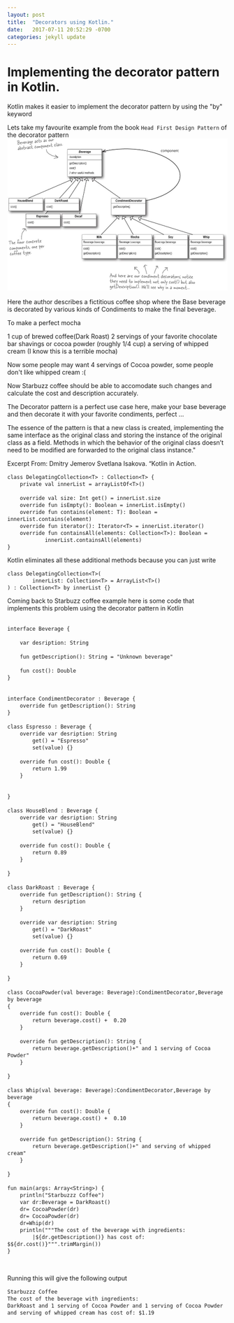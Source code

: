 ```yaml
---
layout: post
title:  "Decorators using Kotlin."
date:   2017-07-11 20:52:29 -0700
categories: jekyll update
---
```

# Implementing the decorator pattern in Kotlin.

Kotlin makes it easier to implement the decorator pattern by using the "by" keyword 

Lets take my favourite example from the book ``Head First Design Pattern`` of the decorator pattern
![starbuz coffee](/assets/decorator.png)

Here the author describes a fictitious coffee shop where the Base beverage is decorated by various kinds of
Condiments to make the final beverage.

To make a perfect mocha

1 cup of brewed coffee(Dark Roast)
2 servings of your favorite chocolate bar shavings or cocoa powder (roughly 1/4 cup)
a serving of whipped cream
(I know this is a terrible mocha)

Now some people may want 4 servings of Cocoa powder, some people don't like whipped cream :(

Now Starbuzz coffee should be able to accomodate such changes and calculate the cost and description 
accurately.

The Decorator pattern is a perfect use case here, make your base beverage and then decorate it with 
your favorite condiments, perfect ...



The essence of the pattern is that a new class is created, implementing the same interface as the original class
 and storing the instance of the original class as a field.
  Methods in which the behavior of the original class doesn’t need
   to be modified are forwarded to the original class instance."

Excerpt From: Dmitry Jemerov
Svetlana Isakova. “Kotlin in Action.

```
class DelegatingCollection<T> : Collection<T> {
    private val innerList = arrayListOf<T>()

    override val size: Int get() = innerList.size
    override fun isEmpty(): Boolean = innerList.isEmpty()
    override fun contains(element: T): Boolean = innerList.contains(element)
    override fun iterator(): Iterator<T> = innerList.iterator()
    override fun containsAll(elements: Collection<T>): Boolean =
            innerList.containsAll(elements)
}
```


Kotlin eliminates all these additional methods because you can just write

```
class DelegatingCollection<T>(
        innerList: Collection<T> = ArrayList<T>()
) : Collection<T> by innerList {}

```

Coming back to Starbuzz coffee example here is some code that implements this 
problem using the decorator pattern in Kotlin

```

interface Beverage {

    var desription: String

    fun getDescription(): String = "Unknown beverage"

    fun cost(): Double
}


interface CondimentDecorator : Beverage {
    override fun getDescription(): String
}

class Espresso : Beverage {
    override var desription: String
        get() = "Espresso"
        set(value) {}

    override fun cost(): Double {
        return 1.99
    }


}

class HouseBlend : Beverage {
    override var desription: String
        get() = "HouseBlend"
        set(value) {}

    override fun cost(): Double {
        return 0.89
    }

}

class DarkRoast : Beverage {
    override fun getDescription(): String {
        return desription
    }

    override var desription: String
        get() = "DarkRoast"
        set(value) {}

    override fun cost(): Double {
        return 0.69
    }

}

class CocoaPowder(val beverage: Beverage):CondimentDecorator,Beverage by beverage
{
    override fun cost(): Double {
        return beverage.cost() +  0.20
    }

    override fun getDescription(): String {
        return beverage.getDescription()+" and 1 serving of Cocoa Powder"
    }

}

class Whip(val beverage: Beverage):CondimentDecorator,Beverage by beverage
{
    override fun cost(): Double {
        return beverage.cost() +  0.10
    }

    override fun getDescription(): String {
        return beverage.getDescription()+" and serving of whipped cream"
    }

}

fun main(args: Array<String>) {
    println("Starbuzzz Coffee")
    var dr:Beverage = DarkRoast()
    dr= CocoaPowder(dr)
    dr= CocoaPowder(dr)
    dr=Whip(dr)
    println("""The cost of the beverage with ingredients:
        |${dr.getDescription()} has cost of: $${dr.cost()}""".trimMargin())
}



```


Running this will give the following output


```
Starbuzzz Coffee
The cost of the beverage with ingredients:
DarkRoast and 1 serving of Cocoa Powder and 1 serving of Cocoa Powder and serving of whipped cream has cost of: $1.19
```
 
